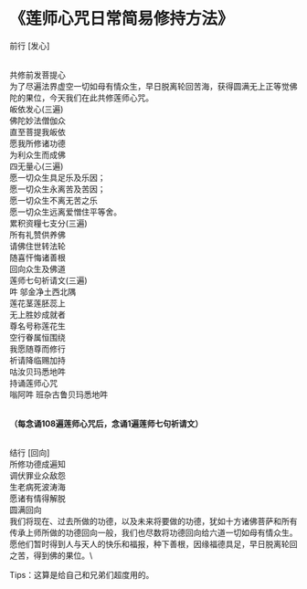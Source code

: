 # 《莲师心咒日常简易修持方法》

前行 \[发心]

\
共修前发菩提心\
为了尽遍法界虚空一切如母有情众生，早日脱离轮回苦海，获得圆满无上正等觉佛陀的果位，今天我们在此共修莲师心咒。\
皈依发心(三遍)\
佛陀妙法僧伽众\
直至菩提我皈依\
愿我所修诸功德\
为利众生而成佛\
四无量心(三遍)\
愿一切众生具足乐及乐因；\
愿一切众生永离苦及苦因；\
愿一切众生不离无苦之乐\
愿一切众生远离爱憎住平等舍。\
累积资糧七支分(三遍)\
所有礼赞供养佛\
请佛住世转法轮\
随喜忓悔诸善根\
回向众生及佛道\
莲师七句祈请文(三遍)\
吽 邬金净土西北隅\
莲花茎莲胚蕊上\
无上胜妙成就者\
尊名号称莲花生\
空行眷属恒围绕\
我愿随尊而修行\
祈请降临赐加持\
咕汝贝玛悉地吽\
持诵莲师心咒\
嗡阿吽 班杂古鲁贝玛悉地吽

\
**（每念诵108遍莲师心咒后，念诵1遍莲师七句祈请文）**

\
结行 \[回向]\
所修功德成遍知\
调伏罪业众敌怨\
生老病死波涛海\
愿诸有情得解脱\
圆满回向\
我们将现在、过去所做的功德，以及未来将要做的功德，犹如十方诸佛菩萨和所有传承上师所做的功德回向一般，我们也尽数将功德回向给六道一切如母有情众生。愿他们暂时得到人与天人的快乐和福报，种下善根，因缘福德具足，早日脱离轮回之苦，得到佛的果位。\


Tips：这算是给自己和兄弟们超度用的。

